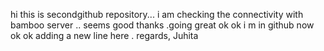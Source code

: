 hi this is secondgithub repository... i am checking the connectivity with bamboo server .. seems good 
thanks .going great ok ok i m in github now ok ok
adding a new line here .
regards,
Juhita

